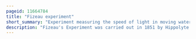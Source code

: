 ```yaml
---
pageid: 11664784
title: "Fizeau experiment"
short_summary: "Experiment measuring the speed of light in moving water"
description: "Fizeau's Experiment was carried out in 1851 by Hippolyte Fizeau to measure relative Speeds of Light in moving Water. Fizeau used a special Interferometer Arrangement to measure the Effect of the Movement of a Medium on the Speed of Light."
---
```

